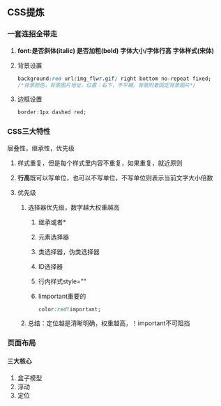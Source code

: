 ## CSS提炼

### 一套连招全带走

1. **font:是否斜体(italic) 是否加粗(bold) 字体大小/字体行高 字体样式(宋体)**

2. 背景设置

   ```css
   background:red url(img_flwr.gif) right bottom no-repeat fixed;
   /*背景颜色，背景图片地址，位置：右下，不平铺，背景附着固定背景图片*/
   ```

3. 边框设置

   ```css
   border:1px dashed red;
   ```

   

### CSS三大特性

层叠性，继承性，优先级

1. 样式重复，但是每个样式里内容不重复，如果重复，就近原则

2. **行高**既可以写单位，也可以不写单位，不写单位则表示当前文字大小倍数

3. 优先级

   1. 选择器优先级，数字越大权重越高

      1. 继承或者*

      2. 元素选择器

      3. 类选择器，伪类选择器

      4. ID选择器

      5. 行内样式style=""

      6. limportant重要的

         ```css
         color:red!important;
         ```

   2. 总结：定位越是清晰明确，权重越高，！important不可阻挡

### 页面布局

#### 三大核心

1. 盒子模型
2. 浮动
3. 定位